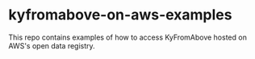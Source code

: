 # kyfromabove-on-aws-examples
This repo contains examples of how to access KyFromAbove hosted on AWS's open data registry.
